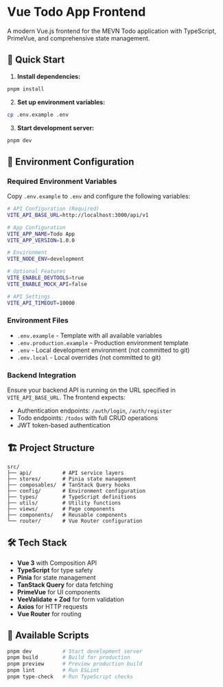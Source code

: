 # Vue Todo App Frontend

A modern Vue.js frontend for the MEVN Todo application with TypeScript, PrimeVue, and comprehensive state management.

## 🚀 Quick Start

1. **Install dependencies:**

```bash
pnpm install
```

2. **Set up environment variables:**

```bash
cp .env.example .env
```

3. **Start development server:**

```bash
pnpm dev
```

## 🔧 Environment Configuration

### Required Environment Variables

Copy `.env.example` to `.env` and configure the following variables:

```bash
# API Configuration (Required)
VITE_API_BASE_URL=http://localhost:3000/api/v1

# App Configuration
VITE_APP_NAME=Todo App
VITE_APP_VERSION=1.0.0

# Environment
VITE_NODE_ENV=development

# Optional Features
VITE_ENABLE_DEVTOOLS=true
VITE_ENABLE_MOCK_API=false

# API Settings
VITE_API_TIMEOUT=10000
```

### Environment Files

- `.env.example` - Template with all available variables
- `.env.production.example` - Production environment template
- `.env` - Local development environment (not committed to git)
- `.env.local` - Local overrides (not committed to git)

### Backend Integration

Ensure your backend API is running on the URL specified in `VITE_API_BASE_URL`. The frontend expects:

- Authentication endpoints: `/auth/login`, `/auth/register`
- Todo endpoints: `/todos` with full CRUD operations
- JWT token-based authentication

## 🏗️ Project Structure

```
src/
├── api/          # API service layers
├── stores/       # Pinia state management
├── composables/  # TanStack Query hooks
├── config/       # Environment configuration
├── types/        # TypeScript definitions
├── utils/        # Utility functions
├── views/        # Page components
├── components/   # Reusable components
└── router/       # Vue Router configuration
```

## 🛠️ Tech Stack

- **Vue 3** with Composition API
- **TypeScript** for type safety
- **Pinia** for state management
- **TanStack Query** for data fetching
- **PrimeVue** for UI components
- **VeeValidate + Zod** for form validation
- **Axios** for HTTP requests
- **Vue Router** for routing

## 📝 Available Scripts

```bash
pnpm dev          # Start development server
pnpm build        # Build for production
pnpm preview      # Preview production build
pnpm lint         # Run ESLint
pnpm type-check   # Run TypeScript checks
```
